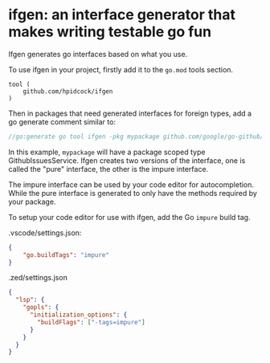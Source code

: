 # ifgen: an interface generator that makes writing testable go fun

Ifgen generates go interfaces based on what you use.

To use ifgen in your project, firstly add it to the `go.mod` tools section.
```
tool (
	github.com/hpidcock/ifgen
)
```

Then in packages that need generated interfaces for foreign types, add a
go generate comment similar to:

```go
//go:generate go tool ifgen -pkg mypackage github.com/google/go-github/v66/github:IssuesService=>GithubIssuesService
```

In this example, `mypackage` will have a package scoped type GithubIssuesService.
Ifgen creates two versions of the interface, one is called the "pure" interface,
the other is the impure interface.

The impure interface can be used by your code editor for autocompletion. While
the pure interface is generated to only have the methods required by your package.

To setup your code editor for use with ifgen, add the Go `impure` build tag.

.vscode/settings.json:
```json
{
    "go.buildTags": "impure"
}
```

.zed/settings.json
```json
{
  "lsp": {
    "gopls": {
      "initialization_options": {
        "buildFlags": ["-tags=impure"]
      }
    }
  }
}
```

